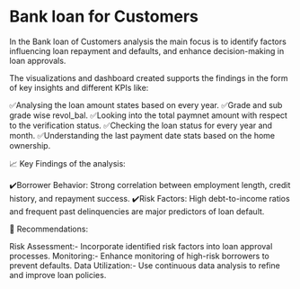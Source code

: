 # Bank loan for Customers
In the Bank loan of Customers analysis the main focus is to identify factors influencing loan repayment and defaults, and enhance decision-making in loan approvals.

The visualizations and dashboard created supports the findings in the form of key insights and different KPIs like:

✅Analysing the loan amount states based on every year.
✅Grade and sub grade wise revol_bal.
✅Looking into the total paymnet amount with respect to the verification status.
✅Checking the loan status for every year and month.
✅Understanding the last payment date stats based on the home ownership.

📈 Key Findings of the analysis:

✔️Borrower Behavior: Strong correlation between employment length, credit history, and repayment success.
✔️Risk Factors: High debt-to-income ratios and frequent past delinquencies are major predictors of loan default.

📌 Recommendations:

Risk Assessment:- Incorporate identified risk factors into loan approval processes.
Monitoring:- Enhance monitoring of high-risk borrowers to prevent defaults.
Data Utilization:- Use continuous data analysis to refine and improve loan policies.
